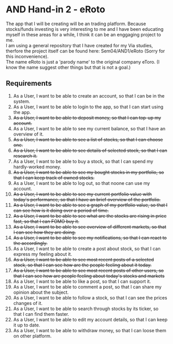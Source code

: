 # AND Hand-in 2 - eRoto

The app that I will be creating will be an trading platform. Because stocks/funds investing is very interesting to me and I have been educating myself in these areas for a while, I think it can be an enggaging project to me.<br/>
I am using a general repository that I have created for my Via studies, therfore the project itself can be found here: Sem04/AND1/eRoto (Sorry for this inconvenience). <br/>
The name eRoto is just a 'parody name' to the original company eToro. (I know the name suggest other things but that is not a goal.)

## Requirements
1. As a User, I want to be able to create an account, so that I can be in the system.
2. As a User, I want to be able to login to the app, so that I can start using the app.
3. ~~As a User, I want to be able to deposit money, so that I can top-up my account.~~
4. As a User, I want to be able to see my current balance, so that I have an overview of it. 
5. ~~As a User, I want to be able to see a list of stocks, so that I can choose one.~~
6. ~~As a User, I want to be able to see details of selected stock, so that I can research it.~~
7. As a User, I want to be able to buy a stock, so that I can spend my hardly-worked money. 
10. ~~As a User, I want to be able to see my bought stocks in my portfolio, so that I can keep track of owned stocks.~~
11. As a User, I want to be able to log out, so that noone can use my account.
12. ~~As a User, I want to be able to see my current portfolio value with today's performance, so that I have an brief overview of the portfolio.~~
13. ~~As a User, I want to be able to see a graph of my portfolio value, so that I can see how is it doing over a period of time.~~
14. ~~As a User, I want to be able to see what are the stocks are rising in price fast, so that I can FOMO buy it.~~
15. ~~As a User, I want to be able to see overview of different markets, so that I can see how they are doing.~~
16. ~~As a User, I want to be able to see my notifications, so that I can react to the accordingly.~~
17. As a User, I want to be able to create a post about stock, so that I can express my feeling about it.
18. ~~As a User, I want to be able to see most recent posts of a selected stock, so that I can see how are the people feeling about it today.~~
19. ~~As a User, I want to be able to see most recent posts of other users, so that I can see how are people feeling about today's stocks and markets~~
20. As a User, I want to be able to like a post, so that I can support it.
21. As a User, I want to be able to comment a post, so that I can share my opinion about the subject.
22. As a User, I want to be able to follow a stock, so that I can see the prices changes of it.
23. As a User, I want to be able to search through stocks by its ticker, so that I can find them faster.
24. As a User, I want to be able to edit my account details, so that I can keep it up to date.
25. As a User, I want to be able to withdraw money, so that I can loose them on other platform.

